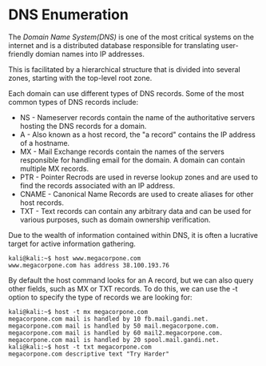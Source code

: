 # DNS Enumeration
The _Domain Name System(DNS)_ is one of the most critical systems on the internet and is a  distributed database responsible for translating user-friendly domian names into IP addresses.

This is facilitated by a hierarchical structure that is divided into several zones, starting with the top-level root zone. 

Each domain can use different types of DNS records. Some of the most common types of DNS records include:
- NS - Nameserver records contain the name of the authoritative servers hosting the DNS records for a domain.
- A - Also known as a host record, the "a record" contains the IP address of a hostname.
- MX - Mail Exchange records contain the names of the servers responsible for handling email for the domain. A domain can contain multiple MX records.
- PTR - Pointer Recrods are used in reverse lookup zones and are used to find the records associated with an IP address.
- CNAME - Canonical Name Records are used to create aliases for other host records.
- TXT - Text records can contain any arbitrary data and can be used for various purposes, such as domain ownership verification.

Due to the wealth of information contained within DNS, it is often a lucrative target for active information gathering.

````
kali@kali:~$ host www.megacorpone.com
www.megacorpone.com has address 38.100.193.76
````

By default the host command looks for an A record, but we can also query other fields, such as MX or TXT records. To do this, we can use the -t option to specify the type of records we are looking for:
````
kali@kali:~$ host -t mx megacorpone.com 
megacorpone.com mail is handled by 10 fb.mail.gandi.net.
megacorpone.com mail is handled by 50 mail.megacorpone.com.
megacorpone.com mail is handled by 60 mail2.megacorpone.com.
megacorpone.com mail is handled by 20 spool.mail.gandi.net.
kali@kali:~$ host -t txt megacorpone.com
megacorpone.com descriptive text "Try Harder"
````

